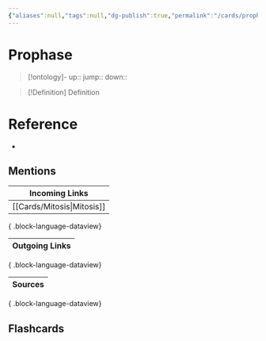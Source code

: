 ```yaml
---
{"aliases":null,"tags":null,"dg-publish":true,"permalink":"/cards/prophase/","dgPassFrontmatter":true}
---
```


# Prophase

> [!ontology]-
> up:: 
> jump:: 
> down:: 

> [!Definition] Definition
> 

# Reference
- 

## Mentions

| Incoming Links                |
| ----------------------------- |
| [[Cards/Mitosis\|Mitosis]] |

{ .block-language-dataview}

| Outgoing Links |
| -------------- |

{ .block-language-dataview}

| Sources |
| ------- |

{ .block-language-dataview}

## Flashcards 
